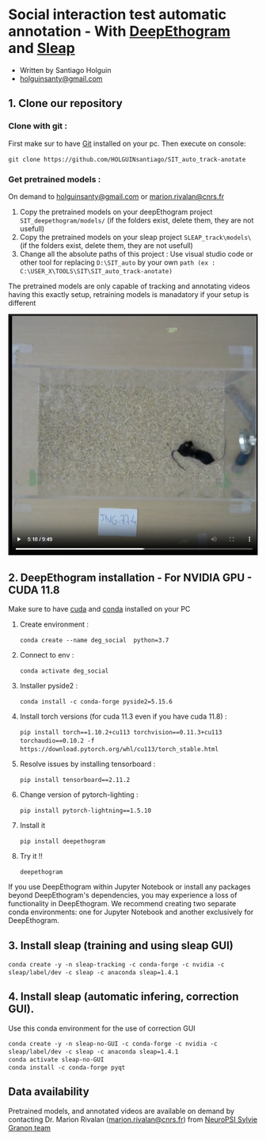 # Social interaction test automatic annotation - With [DeepEthogram](https://github.com/jbohnslav/deepethogram) and [Sleap](https://sleap.ai/develop/index.html)

- Written by Santiago Holguin 
- [holguinsanty@gmail.com](mailto:holguinsanty@gmail.com)

## 1. Clone our repository
### Clone with git :
First make sur to have [Git](https://git-scm.com/downloads) installed on your pc. Then execute on console: 

`git clone https://github.com/HOLGUINsantiago/SIT_auto_track-anotate `

### Get pretrained models :


On demand to [holguinsanty@gmail.com](mailto:holguinsanty@gmail.com) or  [marion.rivalan@cnrs.fr](mailto:marion.rivalan@cnrs.fr)

1. Copy the pretrained models on your deepEthogram project `SIT_deepethogram/models/` (if the folders exist, delete them, they are not usefull)
2. Copy the pretrained models on your sleap project `SLEAP_track\models\` (if the folders exist, delete them, they are not usefull)
3. Change all the absolute paths of this project : Use visual studio code or other tool for replacing `D:\SIT_auto` by your own `path (ex : C:\USER_X\TOOLS\SIT\SIT_auto_track-anotate)`

The pretrained models are only capable of tracking and annotating videos having this exactly setup, retraining models is manadatory if your setup is different

![alt text](image.png)

## 2. DeepEthogram installation - For NVIDIA GPU - CUDA 11.8
Make sure to have [cuda](https://developer.nvidia.com/cuda-11-8-0-download-archive) and [conda](https://www.anaconda.com/docs/getting-started/miniconda/install#windows-powershell) installed on your PC
1. Create environment : 
    
    `conda create --name deg_social  python=3.7`
    
2. Connect to env : 
    
     `conda activate deg_social`
    
3. Installer pyside2 : 
    
    `conda install -c conda-forge pyside2=5.15.6`
    
4. Install torch versions (for cuda 11.3 even if you have cuda 11.8) : 
    
    `pip install torch==1.10.2+cu113 torchvision==0.11.3+cu113 torchaudio==0.10.2 -f https://download.pytorch.org/whl/cu113/torch_stable.html`
    
5. Resolve issues by installing tensorboard : 
    
    `pip install tensorboard==2.11.2`
    
6. Change version of pytorch-lighting :
    
    `pip install pytorch-lightning==1.5.10`
    
7. Install it 
    
    `pip install deepethogram`
    
8. Try it !!
    
    `deepethogram`

If you use DeepEthogram within Jupyter Notebook or install any packages beyond DeepEthogram's dependencies, you may experience a loss of functionality in DeepEthogram.
We recommend creating two separate conda environments: one for Jupyter Notebook and another exclusively for DeepEthogram.

## 3. Install sleap (training and using sleap GUI)
```{bash}
conda create -y -n sleap-tracking -c conda-forge -c nvidia -c sleap/label/dev -c sleap -c anaconda sleap=1.4.1
```

## 4. Install sleap (automatic infering, correction GUI).
Use this conda environment for the use of correction GUI
```{bash}
conda create -y -n sleap-no-GUI -c conda-forge -c nvidia -c sleap/label/dev -c sleap -c anaconda sleap=1.4.1
conda activate sleap-no-GUI
conda install -c conda-forge pyqt
```

## Data availability
Pretrained models, and annotated videos are available on demand by contacting Dr. Marion Rivalan ([marion.rivalan@cnrs.fr](mailto:marion.rivalan@cnrs.fr)) from [NeuroPSI Sylvie Granon team](https://neuropsi.cnrs.fr/departements/cnn/equipe-sylvie-granon/)
